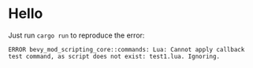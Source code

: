 # Hello
Just run `cargo run` to reproduce the error: 

`ERROR bevy_mod_scripting_core::commands: Lua: Cannot apply callback test command, as script does not exist: test1.lua. Ignoring.` 